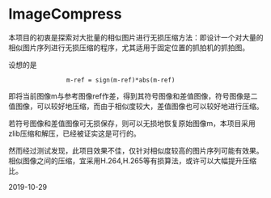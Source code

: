# ImageCompress

本项目的初衷是探索对大批量的相似图片进行无损压缩方法：即设计一个对大量的相似图片序列进行无损压缩的程序，尤其适用于固定位置的抓拍机的抓拍图。

设想的是 

                    m-ref = sign(m-ref)*abs(m-ref)

即将当前图像m与参考图像ref作差，得到其符号图像和差值图像，符号图像是二值图像，可以较好地压缩，而由于相似度较大，差值图像也可以较好地进行压缩。

若符号图像和差值图像可无损保存，则可以无损地恢复原始图像m，本项目采用zlib压缩和解压，已经被证实这是可行的。

然而经过测试发现，此项目效果不佳，仅针对相似度较高的图片序列可能有效果。相似图像之间的压缩，宜采用H.264,H.265等有损算法，或许可以大幅提升压缩比。

2019-10-29
